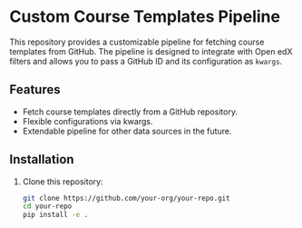 # Custom Course Templates Pipeline

This repository provides a customizable pipeline for fetching course templates from GitHub. The pipeline is designed to integrate with Open edX filters and allows you to pass a GitHub ID and its configuration as `kwargs`.

## Features

- Fetch course templates directly from a GitHub repository.
- Flexible configurations via kwargs.
- Extendable pipeline for other data sources in the future.

## Installation

1. Clone this repository:
   ```bash
   git clone https://github.com/your-org/your-repo.git
   cd your-repo
   pip install -e .
   ```
